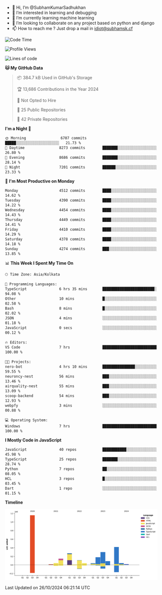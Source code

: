 - 👋 Hi, I’m @SubhamKumarSadhukhan
- 👀 I’m interested in learning and debugging
- 🌱 I’m currently learning machine learning
- 💞️ I’m looking to collaborate on any project based on python and django
- 📫 How to reach me ?
      Just drop a mail in idiot@subhamsk.cf

<!---
SubhamKumarSadhukhan/SubhamKumarSadhukhan is a ✨ special ✨ repository because its `README.md` (this file) appears on your GitHub profile.
You can click the Preview link to take a look at your changes.
--->


<!--START_SECTION:waka-->
![Code Time](http://img.shields.io/badge/Code%20Time-2%2C569%20hrs%204%20mins-blue)

![Profile Views](http://img.shields.io/badge/Profile%20Views-4-blue)

![Lines of code](https://img.shields.io/badge/From%20Hello%20World%20I%27ve%20Written-2.8%20million%20lines%20of%20code-blue)

**🐱 My GitHub Data** 

> 📦 384.7 kB Used in GitHub's Storage 
 > 
> 🏆 13,686 Contributions in the Year 2024
 > 
> 🚫 Not Opted to Hire
 > 
> 📜 25 Public Repositories 
 > 
> 🔑 42 Private Repositories 
 > 
**I'm a Night 🦉** 

```text
🌞 Morning                6707 commits        █████░░░░░░░░░░░░░░░░░░░░   21.73 % 
🌆 Daytime                8273 commits        ███████░░░░░░░░░░░░░░░░░░   26.80 % 
🌃 Evening                8686 commits        ███████░░░░░░░░░░░░░░░░░░   28.14 % 
🌙 Night                  7201 commits        ██████░░░░░░░░░░░░░░░░░░░   23.33 % 
```
📅 **I'm Most Productive on Monday** 

```text
Monday                   4512 commits        ████░░░░░░░░░░░░░░░░░░░░░   14.62 % 
Tuesday                  4390 commits        ████░░░░░░░░░░░░░░░░░░░░░   14.22 % 
Wednesday                4454 commits        ████░░░░░░░░░░░░░░░░░░░░░   14.43 % 
Thursday                 4449 commits        ████░░░░░░░░░░░░░░░░░░░░░   14.41 % 
Friday                   4410 commits        ████░░░░░░░░░░░░░░░░░░░░░   14.29 % 
Saturday                 4378 commits        ████░░░░░░░░░░░░░░░░░░░░░   14.18 % 
Sunday                   4274 commits        ███░░░░░░░░░░░░░░░░░░░░░░   13.85 % 
```


📊 **This Week I Spent My Time On** 

```text
🕑︎ Time Zone: Asia/Kolkata

💬 Programming Languages: 
TypeScript               6 hrs 35 mins       ████████████████████████░   94.08 % 
Other                    10 mins             █░░░░░░░░░░░░░░░░░░░░░░░░   02.58 % 
Bash                     8 mins              █░░░░░░░░░░░░░░░░░░░░░░░░   02.02 % 
JSON                     4 mins              ░░░░░░░░░░░░░░░░░░░░░░░░░   01.18 % 
JavaScript               0 secs              ░░░░░░░░░░░░░░░░░░░░░░░░░   00.12 % 

🔥 Editors: 
VS Code                  7 hrs               █████████████████████████   100.00 % 

🐱‍💻 Projects: 
nero-bot                 4 hrs 10 mins       ███████████████░░░░░░░░░░   59.55 % 
neuroncy-nest            56 mins             ███░░░░░░░░░░░░░░░░░░░░░░   13.46 % 
airquality-nest          55 mins             ███░░░░░░░░░░░░░░░░░░░░░░   13.09 % 
scoop-backend            54 mins             ███░░░░░░░░░░░░░░░░░░░░░░   12.93 % 
webpfy                   3 mins              ░░░░░░░░░░░░░░░░░░░░░░░░░   00.88 % 

💻 Operating System: 
Windows                  7 hrs               █████████████████████████   100.00 % 
```

**I Mostly Code in JavaScript** 

```text
JavaScript               40 repos            ███████████░░░░░░░░░░░░░░   45.98 % 
TypeScript               25 repos            ███████░░░░░░░░░░░░░░░░░░   28.74 % 
Python                   7 repos             ██░░░░░░░░░░░░░░░░░░░░░░░   08.05 % 
HCL                      3 repos             █░░░░░░░░░░░░░░░░░░░░░░░░   03.45 % 
Dart                     1 repo              ░░░░░░░░░░░░░░░░░░░░░░░░░   01.15 % 
```



**Timeline**

![Lines of Code chart](https://raw.githubusercontent.com/SubhamKumarSadhukhan/SubhamKumarSadhukhan/main/assets/bar_graph.png)


 Last Updated on 26/10/2024 06:21:14 UTC
<!--END_SECTION:waka-->
